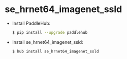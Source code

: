 # se_hrnet64_imagenet_ssld
* Install PaddleHub: 

    ```bash
    $ pip install --upgrade paddlehub
    ```

* Install se_hrnet64_imagenet_ssld: 

    ```bash
    $ hub install se_hrnet64_imagenet_ssld
    ```
